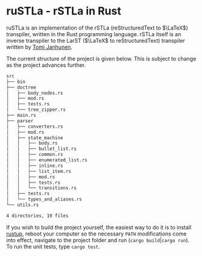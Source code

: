 # ruSTLa - rSTLa in Rust

ruSTLa is an implementation of the rSTLa
(reStructuredText to $`\LaTeX`$) transpiler,
written in the Rust programming language.
rSTLa itself is an inverse transpiler to the LarST ($`\LaTeX`$ to reStructuredText) transpiler written by [Tomi Janhunen](https://www.tuni.fi/fi/tomi-janhunen).

The current structure of the project is given below.
This is subject to change as the project advances further.
```bash
src
├── bin
├── doctree
│   ├── body_nodes.rs
│   ├── mod.rs
│   ├── tests.rs
│   └── tree_zipper.rs
├── main.rs
├── parser
│   ├── converters.rs
│   ├── mod.rs
│   ├── state_machine
│   │   ├── body.rs
│   │   ├── bullet_list.rs
│   │   ├── common.rs
│   │   ├── enumerated_list.rs
│   │   ├── inline.rs
│   │   ├── list_item.rs
│   │   ├── mod.rs
│   │   ├── tests.rs
│   │   └── transitions.rs
│   ├── tests.rs
│   └── types_and_aliases.rs
└── utils.rs

4 directories, 19 files
```
If you wish to build the project yourself, the easiest way to do it is to install [rustup](https://rustup.rs/), reboot your computer so the necessary `PATH` modifications come into effect, navigate to the project folder and run (`cargo build`|`cargo run`). To run the unit tests, type `cargo test`.
